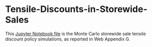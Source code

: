 # Tensile-Discounts-in-Storewide-Sales

This [Jupyter Notebook file](https://github.com/hanchenresearch/Tensile-Discounts-in-Storewide-Sales/blob/main/Policy%20Simulation_build2(binomial)-10000sims.ipynb) is the Monte Carlo storewide sale tensile discount policy simulations, as reported in Web Appendix G.
